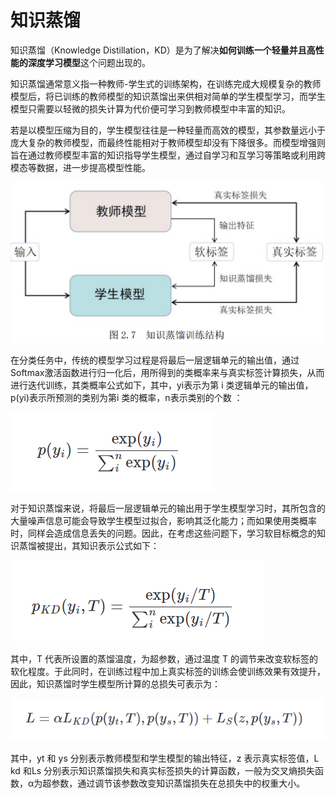 # 知识蒸馏

知识蒸馏（Knowledge Distillation，KD）是为了解决**如何训练一个轻量并且高性能的深度学习模型**这个问题出现的。

知识蒸馏通常意义指一种教师-学生式的训练架构，在训练完成大规模复杂的教师模型后，将已训练的教师模型的知识蒸馏出来供相对简单的学生模型学习，而学生模型只需要以轻微的损失计算为代价便可学习到教师模型中丰富的知识。

若是以模型压缩为目的，学生模型往往是一种轻量而高效的模型，其参数量远小于庞大复杂的教师模型，而最终性能相对于教师模型却没有下降很多。而模型增强则旨在通过教师模型丰富的知识指导学生模型，通过自学习和互学习等策略或利用跨模态等数据，进一步提高模型性能。

![zl_zl](./知识蒸馏图片/zl_zl.png)

在分类任务中，传统的模型学习过程是将最后一层逻辑单元的输出值，通过Softmax激活函数进行归一化后，用所得到的类概率来与真实标签计算损失，从而进行迭代训练，其类概率公式如下，其中，yi表示为第 i 类逻辑单元的输出值，p(yi)表示所预测的类别为第i 类的概率，n表示类别的个数 ：

![{952CB6ED-A781-4b93-AF69-1D518F702852}](./知识蒸馏图片/{952CB6ED-A781-4b93-AF69-1D518F702852}.png)

对于知识蒸馏来说，将最后一层逻辑单元的输出用于学生模型学习时，其所包含的大量噪声信息可能会导致学生模型过拟合，影响其泛化能力；而如果使用类概率时，同样会造成信息丢失的问题。因此，在考虑这些问题下，学习软目标概念的知识蒸馏被提出，其知识表示公式如下：

![{2C4E56FF-9F8F-473f-A48F-A5407569B1CA}](./知识蒸馏图片/{2C4E56FF-9F8F-473f-A48F-A5407569B1CA}.png)

其中，T 代表所设置的蒸馏温度，为超参数，通过温度 T 的调节来改变软标签的软化程度。于此同时，在训练过程中加上真实标签的训练会使训练效果有效提升，因此，知识蒸馏时学生模型所计算的总损失可表示为：

![{B125970F-0109-4f9d-9CF6-AB7FF255140B}](./知识蒸馏图片/{B125970F-0109-4f9d-9CF6-AB7FF255140B}.png)

其中，yt 和 ys 分别表示教师模型和学生模型的输出特征，z 表示真实标签值，L kd 和Ls 分别表示知识蒸馏损失和真实标签损失的计算函数，一般为交叉熵损失函数，α为超参数，通过调节该参数改变知识蒸馏损失在总损失中的权重大小。
